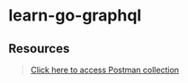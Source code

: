 # learn-go-graphql

## Resources
> [Click here to access Postman collection](https://www.postman.com/rahul-public/workspace/learn-go-graphql-todo-app/collection/8974578-c7786434-35de-452f-9fae-f9735b49fc13?action=share&creator=8974578)